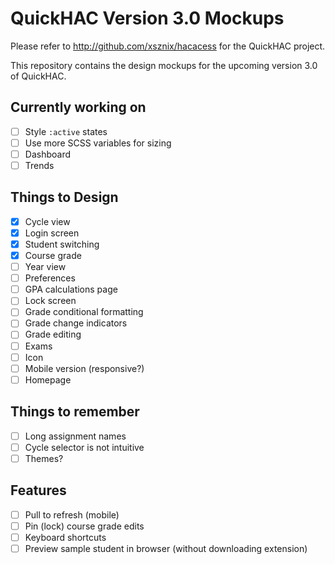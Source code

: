 # QuickHAC Version 3.0 Mockups

Please refer to http://github.com/xsznix/hacacess for the QuickHAC project.

This repository contains the design mockups for the upcoming version 3.0 of QuickHAC.

## Currently working on

- [ ] Style `:active` states
- [ ] Use more SCSS variables for sizing
- [ ] Dashboard
- [ ] Trends

## Things to Design

- [X] Cycle view
- [X] Login screen
- [X] Student switching
- [X] Course grade
- [ ] Year view
- [ ] Preferences
- [ ] GPA calculations page
- [ ] Lock screen
- [ ] Grade conditional formatting
- [ ] Grade change indicators
- [ ] Grade editing
- [ ] Exams
- [ ] Icon
- [ ] Mobile version (responsive?)
- [ ] Homepage

## Things to remember

- [ ] Long assignment names
- [ ] Cycle selector is not intuitive
- [ ] Themes?

## Features 

- [ ] Pull to refresh (mobile)
- [ ] Pin (lock) course grade edits
- [ ] Keyboard shortcuts
- [ ] Preview sample student in browser (without downloading extension)
